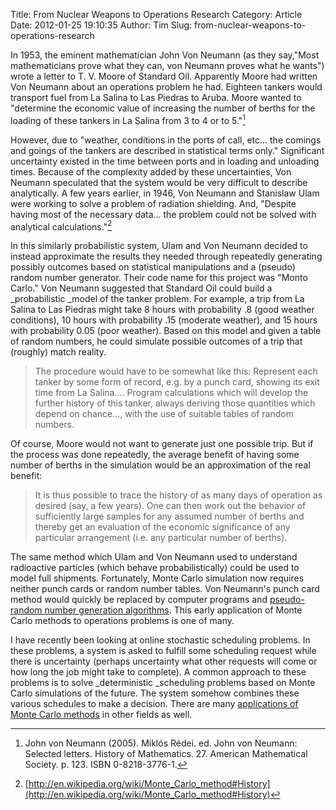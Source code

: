 Title: From Nuclear Weapons to Operations Research
Category: Article
Date: 2012-01-25 19:10:35
Author: Tim
Slug: from-nuclear-weapons-to-operations-research

In 1953, the eminent mathematician John Von Neumann (as they say,"Most mathematicians prove what they can, von Neumann proves what he wants") wrote a letter to T. V. Moore of Standard Oil. Apparently Moore had written Von Neumann about an operations problem he had. Eighteen tankers would transport fuel from La Salina to Las Piedras to Aruba. Moore wanted to "determine the economic value of increasing the number of berths for the loading of these tankers in La Salina from 3 to 4 or to 5."[^1nuclear]

However, due to "weather, conditions in the ports of call, etc... the comings and goings of the tankers are described in statistical terms only." Significant uncertainty existed in the time between ports and in loading and unloading times. Because of the complexity added by these uncertainties, Von Neumann speculated that the system would be very difficult to describe analytically. A few years earlier, in 1946, Von Neumann and Stanislaw Ulam were working to solve a problem of radiation shielding. And, "Despite having most of the necessary data... the problem could not be solved with analytical calculations."[^2nuclear]

In this similarly probabilistic system, Ulam and Von Neumann decided to instead approximate the results they needed through repeatedly generating possibly outcomes based on statistical manipulations and a (pseudo) random number generator. Their code name for this project was "Monto Carlo." Von Neumann suggested that Standard Oil could build a _probabilistic _model of the tanker problem. For example, a trip from La Salina to Las Piedras might take 8 hours with probability .8 (good weather conditions), 10 hours with probability .15 (moderate weather), and 15 hours with probability 0.05 (poor weather). Based on this model and given a table of random numbers, he could simulate possible outcomes of a trip that (roughly) match reality.

> The procedure would have to be somewhat like this: Represent each tanker by some form of record, e.g. by a punch card, showing its exit time from La Salina.... Program calculations which will develop the further history of this tanker, always deriving those quantities which depend on chance..., with the use of suitable tables of random numbers.

Of course, Moore would not want to generate just one possible trip. But if the process was done repeatedly, the average benefit of having some number of berths in the simulation would be an approximation of the real benefit:

> It is thus possible to trace the history of as many days of operation as desired (say, a few years). One can then work out the behavior of sufficiently large samples for any assumed number of berths and thereby get an evaluation of the economic significance of any particular arrangement (i.e. any particular number of berths).

The same method which Ulam and Von Neumann used to understand radioactive particles (which behave probabilistically) could be used to model full shipments. Fortunately, Monte Carlo simulation now requires neither punch cards or random number tables. Von Neumann's punch card method would quickly be replaced by computer programs and [pseudo-random number generation algorithms](http://www.codeproject.com/Articles/25172/Simple-Random-Number-Generation). This early application of Monte Carlo methods to operations problems is one of many.

I have recently been looking at online stochastic scheduling problems. In these problems, a system is asked to fulfill some scheduling request while there is uncertainty (perhaps uncertainty what other requests will come or how long the job might take to complete). A common approach to these problems is to solve _deterministic _scheduling problems based on Monte Carlo simulations of the future. The system somehow combines these various schedules to make a decision. There are many [applications of Monte Carlo methods](http://en.wikipedia.org/wiki/Monte_Carlo_method#Applications) in other fields as well.

[^1nuclear]: John von Neumann (2005). Miklós Rédei. ed. John von Neumann: Selected letters. History of Mathematics. 27. American Mathematical Society. p. 123. ISBN 0-8218-3776-1.

[^2nuclear]: [http://en.wikipedia.org/wiki/Monte_Carlo_method#History](http://en.wikipedia.org/wiki/Monte_Carlo_method#History)
